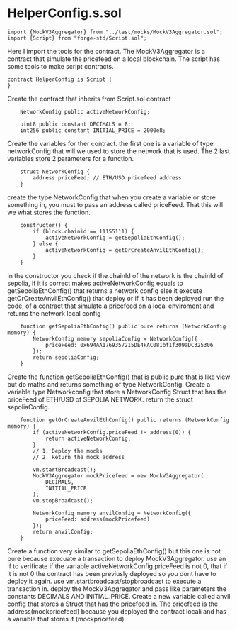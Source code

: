 # HelperConfig.s.sol

```
import {MockV3Aggregator} from "../test/mocks/MockV3Aggregator.sol";
import {Script} from "forge-std/Script.sol";
```
Here I import the tools for the contract. The MockV3Aggregator is a contract that simulate the pricefeed on a local blockchain.
The script has some tools to make script contracts.

```
contract HelperConfig is Script {
}
```

Create the contract that inherits from Script.sol contract

```
	NetworkConfig public activeNetworkConfig;

    uint8 public constant DECIMALS = 8;
    int256 public constant INITIAL_PRICE = 2000e8;
```

Create the variables for ther contract. the first one is a variable of type networkConfig that will we used to store the network that is used.
The 2 last variables store 2 parameters for a function.


```
    struct NetworkConfig {
        address priceFeed; // ETH/USD pricefeed address
    }
```

create the type NetworkConfig that when you create a variable or store something in, you must to pass an address called priceFeed. That this will we what stores the function.


```
    constructor() {
        if (block.chainid == 11155111) {
            activeNetworkConfig = getSepoliaEthConfig();
        } else {
            activeNetworkConfig = getOrCreateAnvilEthConfig();
        }
    }
```

in the constructor you check if the chainId of the network is the chainId of sepolia, if it is correct makes activeNetworkConfig equals to getSepoliaEthConfig() that returns a network config
else it execute getOrCreateAnvilEthConfig() that deploy or if it has been deployed run the code, of a contract that simulate a pricefeed on a local enviroment and returns the network local config

```
    function getSepoliaEthConfig() public pure returns (NetworkConfig memory) {
        NetworkConfig memory sepoliaConfig = NetworkConfig({
            priceFeed: 0x694AA1769357215DE4FAC081bf1f309aDC325306
        });
        return sepoliaConfig;
    }
```

Create the function getSepoliaEthConfig() that is public pure that is like view but do maths and returns something of type NetworkConfig.
Create a variable type Networkconfig that store a NetworkConfig Struct that has the priceFeed of ETH/USD of SEPOLIA NETWORK.
return the struct sepoliaConfig.


```
	function getOrCreateAnvilEthConfig() public returns (NetworkConfig memory) {
        if (activeNetworkConfig.priceFeed != address(0)) {
            return activeNetworkConfig;
        }
        // 1. Deploy the mocks
        // 2. Return the mock address

        vm.startBroadcast();
        MockV3Aggregator mockPricefeed = new MockV3Aggregator(
            DECIMALS,
            INITIAL_PRICE
        );
        vm.stopBroadcast();

        NetworkConfig memory anvilConfig = NetworkConfig({
            priceFeed: address(mockPricefeed)
        });
        return anvilConfig;
    }
```

Create a function very similar to getSepoliaEthConfig() but this one is not pure because execuate a transaction to deploy MockV3Aggregator.
use an if to verificate if the variable activeNetworkConfig.priceFeed is not 0, that if it is not 0 the contract has been previusly deployed so you dont have to deploy it again.
use vm.startbroadcast/stopbroadcast to execute a transaction in.
deploy the MockV3Aggregator and pass like parameters the constants DECIMALS AND INITIAL_PRICE.
Create a new variable called anvil config that stores a Struct that has the pricefeed in. The pricefeed is the address(mockpricefeed) because you deployed the contract locali and has a variable that stores it (mockpricefeed). 

